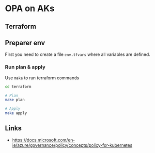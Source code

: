 # OPA on AKs

## Terraform

## Preparer env

First you need to create a file `env.tfvars` where all variables are defined.

### Run plan & apply

Use `make` to run terraform commands

```bash
cd terraform

# Plan
make plan

# Apply
make apply
```

## Links

- <https://docs.microsoft.com/en-ie/azure/governance/policy/concepts/policy-for-kubernetes>
